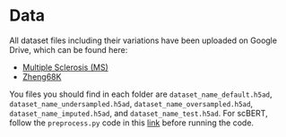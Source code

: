 # Data
All dataset files including their variations have been uploaded on Google Drive, which can be found here:
* [Multiple Sclerosis (MS)](https://drive.google.com/drive/folders/1bNOrB0ukkAuGtcocdvctSVOaAUG6uJ8l?usp=sharing)
* [Zheng68K](https://drive.google.com/drive/folders/1tllHIZ84rSKh7Ld613hUo87R_wCuhFbG?usp=sharing)

You files you should find in each folder are `dataset_name_default.h5ad`, `dataset_name_undersampled.h5ad`, `dataset_name_oversampled.h5ad`, `dataset_name_imputed.h5ad`, and `dataset_name_test.h5ad`.
For scBERT, follow the `preprocess.py` code in this [link](https://github.com/TencentAILabHealthcare/scBERT) before running the code.
